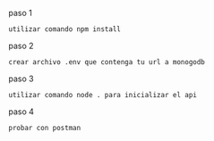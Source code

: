 paso 1 


    utilizar comando npm install


paso 2


    crear archivo .env que contenga tu url a monogodb


paso 3 


    utilizar comando node . para inicializar el api


paso 4 


    probar con postman